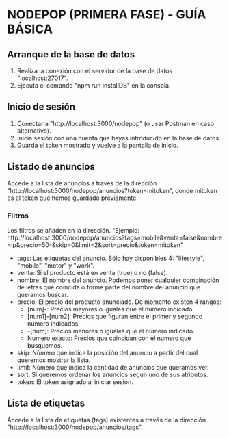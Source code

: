 # NODEPOP (PRIMERA FASE) - GUÍA BÁSICA

## Arranque de la base de datos

1. Realiza la conexión con el servidor de la base de datos "localhost:27017".
2. Ejecuta el comando "npm run installDB" en la consola.

## Inicio de sesión

1. Conectar a "http://localhost:3000/nodepop" (o usar Postman en caso alternativo).
2. Inicia sesión con una cuenta que hayas introducido en la base de datos.
3. Guarda el token mostrado y vuelve a la pantalla de inicio.

## Listado de anuncios

Accede a la lista de anuncios a través de la dirección "http://localhost:3000/nodepop/anuncios?token=mitoken", donde mitoken es el token que hemos guardado previamente.

### Filtros

Los filtros se añaden en la dirección. "Ejemplo: http://localhost:3000/nodepop/anuncios?​tag​s=mobile&​venta​=false&​nombre​=ip&​precio​=50-&​skip=0&​limit​=2&​sort​=precio&token​=mitoken"

* tags: Las etiquetas del anuncio. Sólo hay disponibles 4: "lifestyle", "mobile", "motor" y "work".
* venta: Si el producto está en venta (true) o no (false).
* nombre: El nombre del anuncio. Podemos poner cualquier combinación de letras que coincida o forme parte del nombre del anuncio que queramos buscar.
* precio: El precio del producto anunciado. De momento existen 4 rangos:
	* [num]-: Precios mayores o iguales que el número indicado.
	* [num1]-[num2]: Precios que figuran entre el primer y segundo número indicados.
	* -[num]: Precios menores o iguales que el número indicado.
	* Numero exacto: Precios que coincidan con el numero que busquemos.
* skip: Número que indica la posición del anuncio a partir del cual queremos mostrar la lista.
* limit: Número que indica la cantidad de anuncios que queramos ver.
* sort: Si queremos ordenar los anuncios según uno de sus atributos.
* token: El token asignado al iniciar sesión.

## Lista de etiquetas

Accede a la lista de etiquetas (tags) existentes a través de la dirección "http://localhost:3000/nodepop/anuncios/tags".

